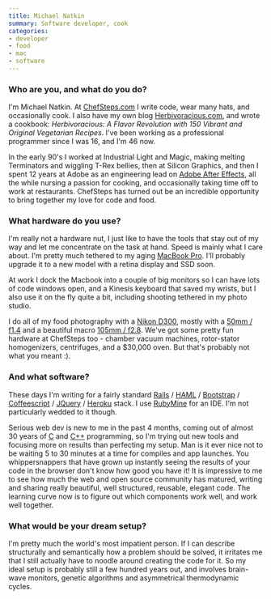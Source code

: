 ```yaml
---
title: Michael Natkin
summary: Software developer, cook
categories:
- developer
- food
- mac
- software
---
```


### Who are you, and what do you do?

I'm Michael Natkin. At [ChefSteps.com](http://www.chefsteps.com/ "A modern cooking school.") I write code, wear many hats, and occasionally cook. I also have my own blog [Herbivoracious.com](http://herbivoracious.com/ "Michael's website."), and wrote a cookbook: *Herbivoracious: A Flavor Revolution with 150 Vibrant and Original Vegetarian Recipes*. I've been working as a professional programmer since I was 16, and I'm 46 now.

In the early 90's I worked at Industrial Light and Magic, making melting Terminators and wiggling T-Rex bellies, then at Silicon Graphics, and then I spent 12 years at Adobe as an engineering lead on [Adobe After Effects][after-effects], all the while nursing a passion for cooking, and occasionally taking time off to work at restaurants. ChefSteps has turned out be an incredible opportunity to bring together my love for code and food.

### What hardware do you use?

I'm really not a hardware nut, I just like to have the tools that stay out of my way and let me concentrate on the task at hand. Speed is mainly what I care about. I'm pretty much tethered to my aging [MacBook Pro][macbook-pro]. I'll probably upgrade it to a new model with a retina display and SSD soon.

At work I dock the Macbook into a couple of big monitors so I can have lots of code windows open, and a Kinesis keyboard that saved my wrists, but I also use it on the fly quite a bit, including shooting tethered in my photo studio.

I do all of my food photography with a [Nikon D300][d300], mostly with a [50mm / f1.4][af-nikkor-50mm-f1.4d] and a beautiful macro [105mm / f2.8][af-vr-micro-nikkor-105mm-f-2.8g-if-ed]. We've got some pretty fun hardware at ChefSteps too - chamber vacuum machines, rotor-stator homogenizers, centrifuges, and a $30,000 oven. But that's probably not what you meant :).

### And what software?

These days I'm writing for a fairly standard [Rails][] / [HAML][] / [Bootstrap][] / [Coffeescript][] / [JQuery][] / [Heroku][] stack. I use [RubyMine][] for an IDE. I'm not particularly wedded to it though.

Serious web dev is new to me in the past 4 months, coming out of almost 30 years of [C][] and [C++][c-plusplus] programming, so I'm trying out new tools and focusing more on results than perfecting my setup. Man is it ever nice not to be waiting 5 to 30 minutes at a time for compiles and app launches. You whippersnappers that have grown up instantly seeing the results of your code in the browser don't know how good you have it! It is impressive to me to see how much the web and open source community has matured, writing and sharing really beautiful, well structured, reusable, elegant code. The learning curve now is to figure out which components work well, and work well together.

### What would be your dream setup?

I'm pretty much the world's most impatient person. If I can describe structurally and semantically how a problem should be solved, it irritates me that I still actually have to noodle around creating the code for it. So my ideal setup is probably still a few hundred years out, and involves brain-wave monitors, genetic algorithms and asymmetrical thermodynamic cycles.

[af-nikkor-50mm-f1.4d]: https://www.nikonusa.com/en/Nikon-Products/Product/Camera-Lenses/1902/AF-NIKKOR-50mm-f%252F1.4D.html "A camera lens."
[af-vr-micro-nikkor-105mm-f-2.8g-if-ed]: https://imaging.nikon.com/lineup/lens/specoalpurpose/micro/af-s_vr_micro-nikkor_105mmf_28_if/ "An macro lens."
[d300]: https://en.wikipedia.org/wiki/Nikon_D300 "A 12.3 megapixel DSLR."
[macbook-pro]: https://www.apple.com/macbook-pro/ "A laptop."
[after-effects]: https://www.adobe.com/products/aftereffects.html "Motion graphics and video editing software."
[bootstrap]: https://getbootstrap.com/ "A front-end web framework."
[c-plusplus]: https://en.wikipedia.org/wiki/C%2B%2B "A compiled programming language."
[c]: https://en.wikipedia.org/wiki/C_(programming_language) "A compiled programming language."
[coffeescript]: https://coffeescript.org/ "A language that compiles into Javascript."
[haml]: http://haml.info/ "A markup syntax that generates HTML."
[heroku]: https://www.heroku.com/ "A service for running and deploying Ruby, Node.js, Clojure, Java, Python, and Scala apps."
[jquery]: http://jquery.com/ "A Javascript framework."
[rails]: https://rubyonrails.org/ "A Ruby-based web framework."
[rubymine]: https://www.jetbrains.com/ruby/ "An IDE for Ruby."
